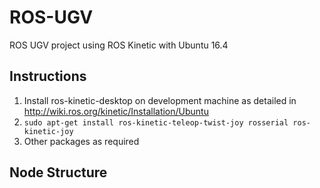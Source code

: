 # ROS-UGV

ROS UGV project using ROS Kinetic with Ubuntu 16.4

## Instructions

1. Install ros-kinetic-desktop on development machine as detailed in http://wiki.ros.org/kinetic/Installation/Ubuntu
2. ```sudo apt-get install ros-kinetic-teleop-twist-joy rosserial ros-kinetic-joy```
3. Other packages as required

## Node Structure

